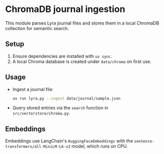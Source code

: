 # ChromaDB journal ingestion

This module parses Lyra journal files and stores them in a local ChromaDB
collection for semantic search.

## Setup
1. Ensure dependencies are installed with `uv sync`.
2. A local Chroma database is created under `data/chroma` on first use.

## Usage
- Ingest a journal file:
  ```bash
  uv run lyra.py --ingest data/journal/sample.json
  ```
- Query stored entries via the `search` function in
  `src/vectorstore/chroma.py`.

## Embeddings
Embeddings use LangChain's `HuggingFaceEmbeddings` with the
`sentence-transformers/all-MiniLM-L6-v2` model, which runs on CPU.
